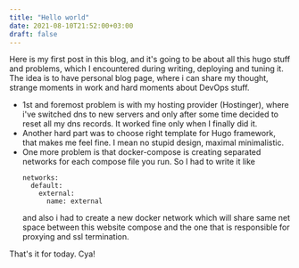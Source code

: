 ```yaml
---
title: "Hello world"
date: 2021-08-10T21:52:00+03:00
draft: false
---
```

Here is my first post in this blog, and it's going to be about all this hugo stuff and problems, which I encountered 
during writing, deploying and tuning it.
The idea is to have personal blog page, where i can share my thought, strange moments in work and hard moments about DevOps stuff.
* 1st and foremost problem is with my hosting provider (Hostinger), where i've switched dns to new servers and only after 
some time decided to reset all my dns records. It worked fine only when I finally did it. 
* Another hard part was to choose right template for Hugo framework, that makes me feel fine. I mean no stupid design, 
maximal minimalistic.
* One more problem is that docker-compose is creating separated networks for each compose file you run. So I had to write it like 
    ```
    networks:
      default:
        external:
          name: external
    ```
    and also i had to create a new docker network which will share same net space between this website compose and the 
one that is responsible for proxying and ssl termination.


That's it for today. Cya! 
